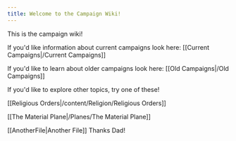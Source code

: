 ```yaml
---
title: Welcome to the Campaign Wiki!
---
```

This is the campaign wiki!

If you'd like information about current campaigns look here: [[Current Campaigns|/Current Campaigns]]

If you'd like to learn about older campaigns look here: [[Old Campaigns|/Old Campaigns]]

If you'd like to explore other topics, try one of these!

[[Religious Orders|/content/Religion/Religious Orders]]



[[The Material Plane|/Planes/The Material Plane]]




[[AnotherFile|Another File]] Thanks Dad!

